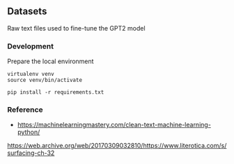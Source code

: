 ## Datasets
Raw text files used to fine-tune the GPT2 model


### Development

Prepare the local environment

```shell
virtualenv venv 
source venv/bin/activate

pip install -r requirements.txt
```


### Reference

* https://machinelearningmastery.com/clean-text-machine-learning-python/



https://web.archive.org/web/20170309032810/https://www.literotica.com/s/surfacing-ch-32
